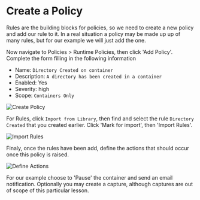 # Create a Policy

Rules are the building blocks for policies, so we need to create a new policy and add our rule to it.  In a real situation a policy may be made up up of many rules, but for our example we will just add the one.

Now navigate to Policies > Runtime Policies, then click 'Add Policy'. Complete the form filling in the following information

 - Name: `Directory Created on container`
 - Description: `A directory has been created in a container`
 - Enabled: Yes
 - Severity: high
 - Scope: `Containers Only`

![Create Policy](/sysdig/courses/secure/secure-policy-editor/assets/image07.png)

 For Rules, click `Import from Library`, then find and select the rule `Directory Created` that you created earlier.  Click 'Mark for import', then 'Import Rules'.

![Import Rules](/sysdig/courses/secure/secure-policy-editor/assets/image08.png)

Finaly, once the rules have been add, define the actions that should occur once this policy is raised.

![Define Actions](/sysdig/courses/secure/secure-policy-editor/assets/image09.png)

For our example choose to 'Pause' the container and send an email notification.  Optionally you may create a capture, although captures are out of scope of this particular lesson.
